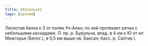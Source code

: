 ```yaml
---
title: ⦗Васильки⦘
tags: [ороним]
---
```


Лесистая балка к З от полян Уч-Алан; по ней протекает речка с небольшими
каскадами. Л. пр. р. Бурульча, впад. в 4 км к Ю от нп Межгорье (Белог.), в 0,5
км выше ов. Баксан; басс. р. Салгир I.

